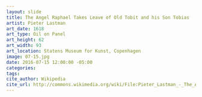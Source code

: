 ```yaml
---
layout: slide
title: The Angel Raphael Takes Leave of Old Tobit and his Son Tobias
artist: Pieter Lastman
art_date: 1618
art_type: Oil on Panel
art_height: 62
art_width: 93
art_location: Statens Museum for Kunst, Copenhagen
image: 07-15.jpg
date: 2016-07-15 12:00:00 -05:00
categories:
tags:
cite_author: Wikipedia
cite_url: http://commons.wikimedia.org/wiki/File:Pieter_Lastman_-_The_Angel_Raphael_Takes_Leave_of_Old_Tobit_and_his_Son_Tobias_-_Google_Art_Project.jpg
---
```

